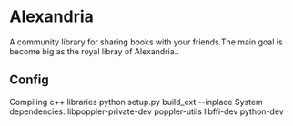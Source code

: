 # Alexandria
A community library for sharing books with your friends.The main goal is become big as the royal libray of Alexandria..

## Config
Compiling c++ libraries
python setup.py build_ext --inplace
System dependencies: libpoppler-private-dev poppler-utils libffi-dev python-dev
